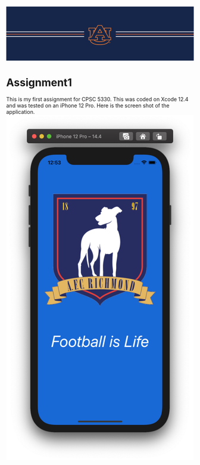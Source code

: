 ![alt text](https://github.com/SidneyTeague/Assignment1/blob/main/Docs/banner_au.png?raw=true)
# Assignment1
This is my first assignment for CPSC 5330. This was coded on Xcode 12.4 and was tested on an iPhone 12 Pro.
Here is the screen shot of the application.
![alt text](https://github.com/SidneyTeague/Assignment1/blob/main/Docs/ScreenShot_Assignment1.png?raw=true)
